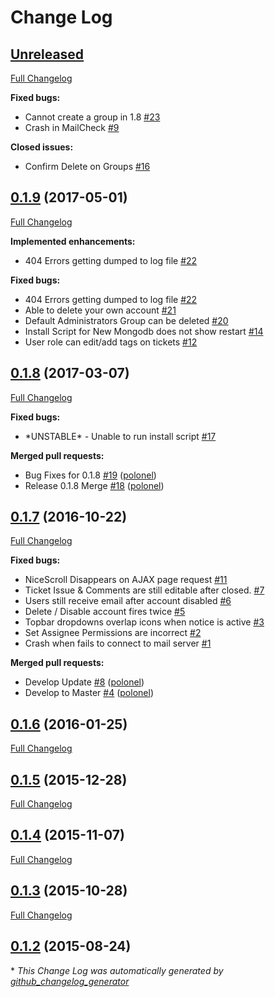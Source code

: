 # Change Log

## [Unreleased](https://github.com/polonel/trudesk/tree/HEAD)

[Full Changelog](https://github.com/polonel/trudesk/compare/0.1.9...HEAD)

**Fixed bugs:**

- Cannot create a group in 1.8 [\#23](https://github.com/polonel/trudesk/issues/23)
- Crash in MailCheck [\#9](https://github.com/polonel/trudesk/issues/9)

**Closed issues:**

- Confirm Delete on Groups [\#16](https://github.com/polonel/trudesk/issues/16)

## [0.1.9](https://github.com/polonel/trudesk/tree/0.1.9) (2017-05-01)
[Full Changelog](https://github.com/polonel/trudesk/compare/0.1.8...0.1.9)

**Implemented enhancements:**

- 404 Errors getting dumped to log file [\#22](https://github.com/polonel/trudesk/issues/22)

**Fixed bugs:**

- 404 Errors getting dumped to log file [\#22](https://github.com/polonel/trudesk/issues/22)
- Able to delete your own account [\#21](https://github.com/polonel/trudesk/issues/21)
- Default Administrators Group can be deleted [\#20](https://github.com/polonel/trudesk/issues/20)
- Install Script for New Mongodb does not show restart [\#14](https://github.com/polonel/trudesk/issues/14)
- User role can edit/add tags on tickets [\#12](https://github.com/polonel/trudesk/issues/12)

## [0.1.8](https://github.com/polonel/trudesk/tree/0.1.8) (2017-03-07)
[Full Changelog](https://github.com/polonel/trudesk/compare/0.1.7...0.1.8)

**Fixed bugs:**

- \*UNSTABLE\* - Unable to run install script [\#17](https://github.com/polonel/trudesk/issues/17)

**Merged pull requests:**

- Bug Fixes for 0.1.8 [\#19](https://github.com/polonel/trudesk/pull/19) ([polonel](https://github.com/polonel))
- Release 0.1.8 Merge [\#18](https://github.com/polonel/trudesk/pull/18) ([polonel](https://github.com/polonel))

## [0.1.7](https://github.com/polonel/trudesk/tree/0.1.7) (2016-10-22)
[Full Changelog](https://github.com/polonel/trudesk/compare/0.1.6...0.1.7)

**Fixed bugs:**

- NiceScroll Disappears on AJAX page request [\#11](https://github.com/polonel/trudesk/issues/11)
- Ticket Issue & Comments are still editable after closed. [\#7](https://github.com/polonel/trudesk/issues/7)
- Users still receive email after account disabled [\#6](https://github.com/polonel/trudesk/issues/6)
- Delete / Disable account fires twice [\#5](https://github.com/polonel/trudesk/issues/5)
- Topbar dropdowns overlap icons when notice is active [\#3](https://github.com/polonel/trudesk/issues/3)
- Set Assignee Permissions are incorrect [\#2](https://github.com/polonel/trudesk/issues/2)
- Crash when fails to connect to mail server [\#1](https://github.com/polonel/trudesk/issues/1)

**Merged pull requests:**

- Develop Update [\#8](https://github.com/polonel/trudesk/pull/8) ([polonel](https://github.com/polonel))
- Develop to Master [\#4](https://github.com/polonel/trudesk/pull/4) ([polonel](https://github.com/polonel))

## [0.1.6](https://github.com/polonel/trudesk/tree/0.1.6) (2016-01-25)
[Full Changelog](https://github.com/polonel/trudesk/compare/0.1.5...0.1.6)

## [0.1.5](https://github.com/polonel/trudesk/tree/0.1.5) (2015-12-28)
[Full Changelog](https://github.com/polonel/trudesk/compare/0.1.4...0.1.5)

## [0.1.4](https://github.com/polonel/trudesk/tree/0.1.4) (2015-11-07)
[Full Changelog](https://github.com/polonel/trudesk/compare/0.1.3...0.1.4)

## [0.1.3](https://github.com/polonel/trudesk/tree/0.1.3) (2015-10-28)
[Full Changelog](https://github.com/polonel/trudesk/compare/0.1.2...0.1.3)

## [0.1.2](https://github.com/polonel/trudesk/tree/0.1.2) (2015-08-24)


\* *This Change Log was automatically generated by [github_changelog_generator](https://github.com/skywinder/Github-Changelog-Generator)*